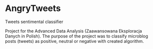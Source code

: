 # AngryTweets
Tweets sentimental classifier

Project for the Advanced Data Analysis (Zaawansowana Eksploracja Danych in Polish). The purpose of the project was to classify microblog posts (tweets) as positive, neutral or negative with created algorithm.
